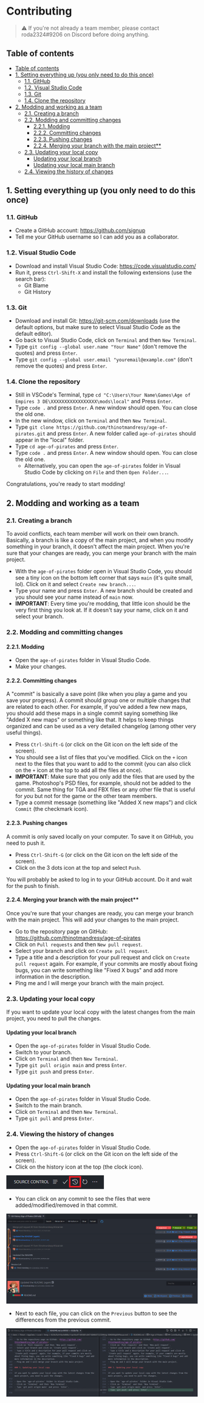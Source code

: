 # Contributing

> ⚠️ If you're not already a team member, please contact roda2324#9206 on Discord before doing anything.

## Table of contents

- [Table of contents](#table-of-contents)
- [1. Setting everything up (you only need to do this once)](#1-setting-everything-up-you-only-need-to-do-this-once)
  - [1.1. GitHub](#11-github)
  - [1.2. Visual Studio Code](#12-visual-studio-code)
  - [1.3. Git](#13-git)
  - [1.4. Clone the repository](#14-clone-the-repository)
- [2. Modding and working as a team](#2-modding-and-working-as-a-team)
  - [2.1. Creating a branch](#21-creating-a-branch)
  - [2.2. Modding and committing changes](#22-modding-and-committing-changes)
    - [2.2.1. Modding](#221-modding)
    - [2.2.2. Committing changes](#222-committing-changes)
    - [2.2.3. Pushing changes](#223-pushing-changes)
    - [2.2.4. Merging your branch with the main project**](#224-merging-your-branch-with-the-main-project)
  - [2.3. Updating your local copy](#23-updating-your-local-copy)
    - [Updating your local branch](#updating-your-local-branch)
    - [Updating your local main branch](#updating-your-local-main-branch)
  - [2.4. Viewing the history of changes](#24-viewing-the-history-of-changes)

## 1. Setting everything up (you only need to do this once)

### 1.1. GitHub

- Create a GitHub account: <https://github.com/signup>
- Tell me your GitHub username so I can add you as a collaborator.

### 1.2. Visual Studio Code

- Download and install Visual Studio Code: <https://code.visualstudio.com/>
- Run it, press `Ctrl-Shift-X` and install the following extensions (use the search bar):
  - Git Blame
  - Git History

### 1.3. Git

- Download and install Git: <https://git-scm.com/downloads> (use the default options, but make sure to select Visual Studio Code as the default editor).
- Go back to Visual Studio Code, click on `Terminal` and then `New Terminal`.
- Type `git config --global user.name "Your Name"` (don't remove the quotes) and press `Enter`.
- Type `git config --global user.email "youremail@example.com"` (don't remove the quotes) and press `Enter`.

### 1.4. Clone the repository

- Still in VSCode's Terminal, type `cd "C:\Users\Your Name\Games\Age of Empires 3 DE\XXXXXXXXXXXXXXXXX\mods\local"` and Press `Enter`.
- Type `code .` and press `Enter`. A new window should open. You can close the old one.
- In the new window, click on `Terminal` and then `New Terminal`.
- Type `git clone https://github.com/thinotmandresy/age-of-pirates.git` and press `Enter`. A new folder called `age-of-pirates` should appear in the "local" folder.
- Type `cd age-of-pirates` and press `Enter`.
- Type `code .` and press `Enter`. A new window should open. You can close the old one.
  - Alternatively, you can open the `age-of-pirates` folder in Visual Studio Code by clicking on `File` and then `Open Folder...`.

Congratulations, you're ready to start modding!

## 2. Modding and working as a team

### 2.1. Creating a branch

To avoid conflicts, each team member will work on their own branch. Basically, a branch is like a copy of the main project, and when you modify something in your branch, it doesn't affect the main project. When you're sure that your changes are ready, you can merge your branch with the main project.

- With the `age-of-pirates` folder open in Visual Studio Code, you should see a tiny icon on the bottom left corner that says `main` (it's quite small, lol). Click on it and select `Create new branch...`.
- Type your name and press `Enter`. A new branch should be created and you should see your name instead of `main` now.
- **IMPORTANT**: Every time you're modding, that little icon should be the very first thing you look at. If it doesn't say your name, click on it and select your branch.

### 2.2. Modding and committing changes

#### 2.2.1. Modding

- Open the `age-of-pirates` folder in Visual Studio Code.
- Make your changes.

#### 2.2.2. Committing changes

A "commit" is basically a save point (like when you play a game and you save your progress). A commit should group one or multiple changes that are related to each other. For example, if you've added a few new maps, you should add these maps in a single commit saying something like "Added X new maps" or something like that. It helps to keep things organized and can be used as a very detailed changelog (among other very useful things).

- Press `Ctrl-Shift-G` (or click on the Git icon on the left side of the screen).
- You should see a list of files that you've modified. Click on the `+` icon next to the files that you want to add to the commit (you can also click on the `+` icon at the top to add all the files at once).
- **IMPORTANT**: Make sure that you only add the files that are used by the game. Photoshop's PSD files, for example, should not be added to the commit. Same thing for TGA and FBX files or any other file that is useful for *you* but not for the game or the other team members.
- Type a commit message (something like "Added X new maps") and click `Commit` (the checkmark icon).

#### 2.2.3. Pushing changes

A commit is only saved locally on your computer. To save it on GitHub, you need to push it.

- Press `Ctrl-Shift-G` (or click on the Git icon on the left side of the screen).
- Click on the 3 dots icon at the top and select `Push`.

You will probably be asked to log in to your GitHub account. Do it and wait for the push to finish.

#### 2.2.4. Merging your branch with the main project**

Once you're sure that your changes are ready, you can merge your branch with the main project. This will add your changes to the main project.

- Go to the repository page on GitHub: <https://github.com/thinotmandresy/age-of-pirates>
- Click on `Pull requests` and then `New pull request`.
- Select your branch and click on `Create pull request`.
- Type a title and a description for your pull request and click on `Create pull request` again. For example, if your commits are mostly about fixing bugs, you can write something like "Fixed X bugs" and add more information in the description.
- Ping me and I will merge your branch with the main project.

### 2.3. Updating your local copy

If you want to update your local copy with the latest changes from the main project, you need to pull the changes.

#### Updating your local branch

- Open the `age-of-pirates` folder in Visual Studio Code.
- Switch to your branch.
- Click on `Terminal` and then `New Terminal`.
- Type `git pull origin main` and press `Enter`.
- Type `git push` and press `Enter`.

#### Updating your local main branch

- Open the `age-of-pirates` folder in Visual Studio Code.
- Switch to the main branch.
- Click on `Terminal` and then `New Terminal`.
- Type `git pull` and press `Enter`.

### 2.4. Viewing the history of changes

- Open the `age-of-pirates` folder in Visual Studio Code.
- Press `Ctrl-Shift-G` (or click on the Git icon on the left side of the screen).
- Click on the history icon at the top (the clock icon).

![Git history icon](/docs/assets/git-history-icon.png)

- You can click on any commit to see the files that were added/modified/removed in that commit.

![Git history](/docs/assets/git-history.png)

- Next to each file, you can click on the `Previous` button to see the differences from the previous commit.

![Commit diff](/docs/assets/commit-diff.png)
